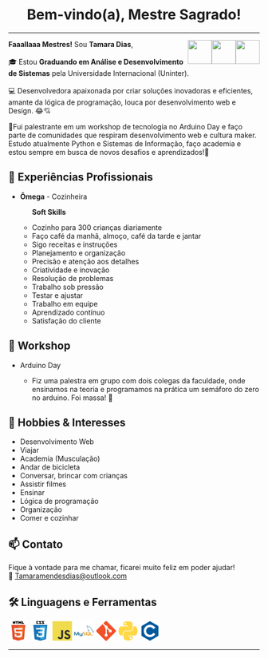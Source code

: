 <h1 align="center">Bem-vindo(a), Mestre Sagrado!</h1>
<hr />

<a href="https://github.com/TamaraDias" target="_blank">
  <img align="right" src="https://cdn.iconscout.com/icon/free/png-256/github-108-438008.png" width="48px" height="48px">
</a>
<a href="https://www.instagram.com/" target="_blank">
  <img align="right" src="https://cdn.icon-icons.com/icons2/1211/PNG/512/1491579602-yumminkysocialmedia36_83067.png" width="48px" height="48px">
</a>
<a href="https://www.linkedin.com/in/tamaramendesdias/" target="_blank">
  <img align="right" src="https://i.ibb.co/Kx2GSrT/linkedin.png" width="48px" height="48px">
</a>

<p align="left">
  <b>Faaallaaa Mestres!</b> Sou <b>Tamara Dias</b>, 
  <br><br>
  🎓 Estou <b>Graduando em Análise e Desenvolvimento de Sistemas</b> pela Universidade Internacional (Uninter).
  <br><br>
  💻 Desenvolvedora apaixonada por criar soluções inovadoras e eficientes, amante da lógica de programação, louca por desenvolvimento web e Design. 😂💘
</p>


<!-- 
<p align="left">
  Atualmente trabalho como: ...<br> 
</p> -->

<p align="left">
  📆Fui palestrante em um workshop de tecnologia no Arduino Day e faço parte de comunidades que respiram desenvolvimento web e cultura maker. Estudo atualmente Python e Sistemas de Informação, faço academia e estou sempre em busca de novos desafios e aprendizados!🚀
</p>



<h2>🚀 Experiências Profissionais</h2>
<ul>
  <li><b>Ômega</b> - Cozinheira
    <ul>
      <p><b>Soft Skills</b><p>
      <li>Cozinho para 300 crianças diariamente</li>
      <li>Faço café da manhã, almoço, café da tarde e jantar</li>
      <li>Sigo receitas e instruções</li>
      <li>Planejamento e organização</li>
      <li>Precisão e atenção aos detalhes</li>
      <li>Criatividade e inovação</li>
      <li>Resolução de problemas</li>
      <li>Trabalho sob pressão</li>
      <li>Testar e ajustar</li>
      <li>Trabalho em equipe</li>
      <li>Aprendizado contínuo</li>
      <li>Satisfação do cliente</li>
    </ul>
  </li>
</ul>

<h2>🎤 Workshop </h2>
<ul>
  <li>Arduino Day</li>
  <ul>
    <li>Fiz uma palestra em grupo com dois colegas da faculdade, onde ensinamos na teoria e programamos na prática um semáforo do zero no arduino. Foi massa! 🤩
  </ul>
</ul>

<h2>👾 Hobbies & Interesses</h2>
<ul>
  <li>Desenvolvimento Web</li>
  <li>Viajar</li>
  <li>Academia (Musculação)</li>
  <li>Andar de bicicleta</li>
  <li>Conversar, brincar com crianças</li>
  <li>Assistir filmes</li>
  <li>Ensinar</li>
  <li>Lógica de programação</li>
  <li>Organização</li>
  <li>Comer e cozinhar</li>
</ul>

<h2>📫 Contato</h2>
<p>
  Fique à vontade para me chamar, ficarei muito feliz em poder ajudar!<br/>
  📧 <a href="mailto:Tamaramendesdias@outlook.com">Tamaramendesdias@outlook.com</a>
</p>

<h2>🛠️ Linguagens e Ferramentas</h2>
<p align="left">
  <img src="https://raw.githubusercontent.com/devicons/devicon/master/icons/html5/html5-original-wordmark.svg" alt="HTML5" width="40" height="40"/>
  <img src="https://raw.githubusercontent.com/devicons/devicon/master/icons/css3/css3-original-wordmark.svg" alt="CSS3" width="40" height="40"/>
  <img src="https://raw.githubusercontent.com/devicons/devicon/master/icons/javascript/javascript-original.svg" alt="JavaScript" width="40" height="40"/>
  <img src="https://raw.githubusercontent.com/devicons/devicon/master/icons/mysql/mysql-original-wordmark.svg" alt="MySQL" width="40" height="40"/>
  <img src="https://raw.githubusercontent.com/devicons/devicon/master/icons/git/git-original.svg" alt="Git" width="40" height="40"/>
  <img src="https://raw.githubusercontent.com/devicons/devicon/master/icons/python/python-plain.svg" alt="Python" width="40" height="40"/>
  <img src="https://raw.githubusercontent.com/devicons/devicon/master/icons/c/c-plain.svg" alt="C" width="40" height="40"/>
  </p>

<!-- <p align="left">
  <img src="https://komarev.com/ghpvc/?username=tamaradias" alt="Tamara Dias" />
</p> -->
---